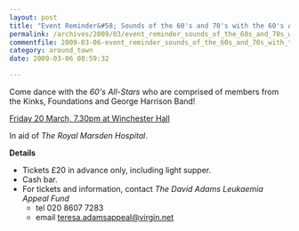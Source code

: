 ```yaml
---
layout: post
title: "Event Reminder&#58; Sounds of the 60's and 70's with the 60's All-Stars"
permalink: /archives/2009/03/event_reminder_sounds_of_the_60s_and_70s_with_the.html
commentfile: 2009-03-06-event_reminder_sounds_of_the_60s_and_70s_with_the
category: around_town
date: 2009-03-06 08:59:32

---
```


Come dance with the *60's All-Stars* who are comprised of members from the Kinks, Foundations and George Harrison Band!

[Friday 20 March, 7.30pm at Winchester Hall](/event/show/200705142071)

In aid of *The Royal Marsden Hospital*.

**Details**

-   Tickets £20 in advance only, including light supper.
-   Cash bar.
-   For tickets and information, contact *The David Adams Leukaemia Appeal Fund*
    -   tel 020 8607 7283
    -   email <teresa.adamsappeal@virgin.net>
